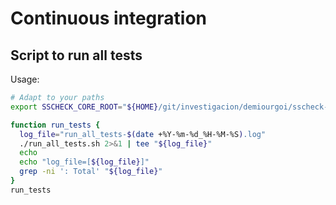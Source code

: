 # Continuous integration

## Script to run all tests

Usage:

```bash
# Adapt to your paths
export SSCHECK_CORE_ROOT="${HOME}/git/investigacion/demiourgoi/sscheck-core"

function run_tests {
  log_file="run_all_tests-$(date +%Y-%m-%d_%H-%M-%S).log"
  ./run_all_tests.sh 2>&1 | tee "${log_file}"
  echo
  echo "log_file=[${log_file}]"
  grep -ni ': Total' "${log_file}"
}
run_tests
```
